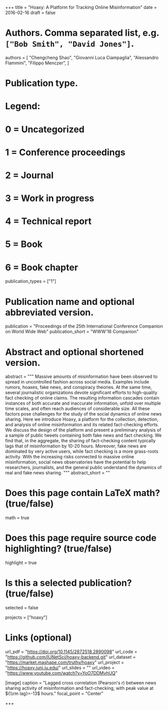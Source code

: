+++
title = "Hoaxy: A Platform for Tracking Online Misinformation"
date = 2016-02-16
draft = false

# Authors. Comma separated list, e.g. `["Bob Smith", "David Jones"]`.
authors = [
    "Chengcheng Shao",
    "Giovanni Luca Ciampaglia",
    "Alessandro Flammini",
    "Filippo Menczer",
]

# Publication type.
# Legend:
# 0 = Uncategorized
# 1 = Conference proceedings
# 2 = Journal
# 3 = Work in progress
# 4 = Technical report
# 5 = Book
# 6 = Book chapter
publication_types = ["1"]

# Publication name and optional abbreviated version.
publication = "Proceedings of the 25th International Conference Companion on World Wide Web"
publication_short = "WWW'16 Companion"

# Abstract and optional shortened version.
abstract = """
Massive amounts of misinformation have been observed to spread in
uncontrolled fashion across social media. Examples include rumors, hoaxes,
fake news, and conspiracy theories. At the same time, several journalistic
organizations devote significant efforts to high-quality fact checking of
online claims. The resulting information cascades contain instances of both
accurate and inaccurate information, unfold over multiple time scales, and
often reach audiences of considerable size. All these factors pose
challenges for the study of the social dynamics of online news sharing.
Here we introduce Hoaxy, a platform for the collection, detection, and
analysis of online misinformation and its related fact-checking efforts. We
discuss the design of the platform and present a preliminary analysis of a
sample of public tweets containing both fake news and fact checking. We
find that, in the aggregate, the sharing of fact-checking content typically
lags that of misinformation by 10-20 hours. Moreover, fake news are
dominated by very active users, while fact checking is a more grass-roots
activity. With the increasing risks connected to massive online
misinformation, social news observatories have the potential to help
researchers, journalists, and the general public understand the dynamics of
real and fake news sharing. """
abstract_short = ""

# Does this page contain LaTeX math? (true/false)
math = true

# Does this page require source code highlighting? (true/false)
highlight = true

# Is this a selected publication? (true/false)
selected = false

projects = ["hoaxy"]

# Links (optional)
url_pdf = "https://doi.org/10.1145/2872518.2890098"
url_code = "https://github.com/IUNetSci/hoaxy-backend.git"
url_dataset = "https://market.mashape.com/truthy/hoaxy"
url_project = "https://hoaxy.iuni.iu.edu/"
url_slides = ""
url_video = "https://www.youtube.com/watch?v=YoO7DDMvhUQ"

[image]
caption = "Lagged cross correlation (Pearson's $r$) between news sharing activity of misinformation and fact-checking, with peak value at ${\\rm lag}=-13$ hours."
focal_point = "Center"

+++
